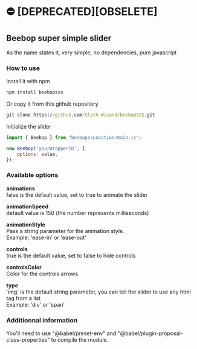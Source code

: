 # :no_entry: [DEPRECATED][OBSELETE]

## **Beebop super simple slider**

As the name states it, very simple, no dependencies, pure javascript

### **How to use**

Install it with npm
```cmd
npm install beebopsss
```

Or copy it from this github repository
```cmd
git clone https://github.com/Sloth-Wizard/beebopSSS.git
```

Initialize the slider
```js
import { Beebop } from "beebopssLocation/main.js";

new Beebop('yourWrapperID', {
    options: value,
});
```
### **Available options**
**animations**  
false is the default value, set to true to animate the slider  

**animationSpeed**  
default value is 150 (the number represents milliseconds)  

**animationStyle**  
Pass a string parameter for the animation style.  
Example: 'ease-in' or 'ease-out'  

**controls**  
true is the default value, set to false to hide controls  

**controlsColor**  
Color for the controls arrows  

**type**  
'img' is the default string parameter, you can tell the slider to use any html tag from a list  
Example: 'div' or 'span'

### **Additionnal information**
You'll need to use "@babel/preset-env" and "@babel/plugin-proposal-class-properties" to compile the module.
